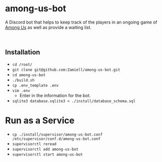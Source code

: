 # among-us-bot

A Discord bot that helps to keep track of the players in an ongoing game of <a href="https://store.steampowered.com/app/945360/Among_Us/">Among Us</a> as well as provide a waiting list.

<br />

## Installation

* `cd /root/`
* `git clone git@github.com:Zamiell/among-us-bot.git`
* `cd among-us-bot`
* `./build.sh`
* `cp .env_template .env`
* `vim .env`
  * Enter in the information for the bot.
* `sqlite3 database.sqlite3 < ./install/database_schema.sql`

# Run as a Service

* `cp ./install/supervisor/among-us-bot.conf /etc/supervisor/conf.d/among-us-bot.conf`
* `supervisorctl reread`
* `supervisorctl add among-us-bot`
* `supervisorctl start among-us-bot`
